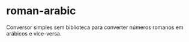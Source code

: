 # roman-arabic
Conversor simples sem biblioteca para converter números romanos em arábicos e vice-versa.
